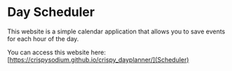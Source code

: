 # Day Scheduler
This website is a simple calendar application that allows you to save events for each hour of the day.

You can access this website here: [https://crispysodium.github.io/crispy_dayplanner/](Scheduler)
